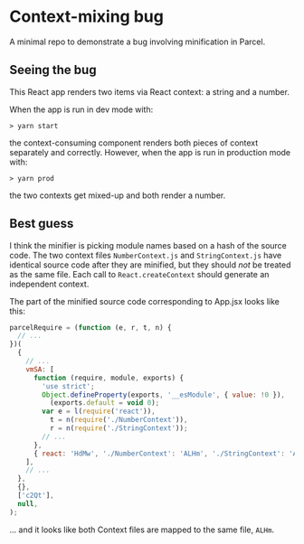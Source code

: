 # Context-mixing bug

A minimal repo to demonstrate a bug involving minification in Parcel.

## Seeing the bug

This React app renders two items via React context: a string and a number.

When the app is run in dev mode with:

```
> yarn start
```

the context-consuming component renders both pieces of context separately and correctly. However, when the app is run in production mode with:

```
> yarn prod
```

the two contexts get mixed-up and both render a number.

## Best guess

I think the minifier is picking module names based on a hash of the source code. The two context files `NumberContext.js` and `StringContext.js` have identical source code after they are minified, but they should _not_ be treated as the same file. Each call to `React.createContext` should generate an independent context.

The part of the minified source code corresponding to App.jsx looks like this:

```js
parcelRequire = (function (e, r, t, n) {
  // ...
})(
  {
    // ...
    vmSA: [
      function (require, module, exports) {
        'use strict';
        Object.defineProperty(exports, '__esModule', { value: !0 }),
          (exports.default = void 0);
        var e = l(require('react')),
          t = n(require('./NumberContext')),
          r = n(require('./StringContext'));
        // ...
      },
      { react: 'HdMw', './NumberContext': 'ALHm', './StringContext': 'ALHm' },
    ],
    // ...
  },
  {},
  ['c2Qt'],
  null,
);
```

... and it looks like both Context files are mapped to the same file, `ALHm`.
